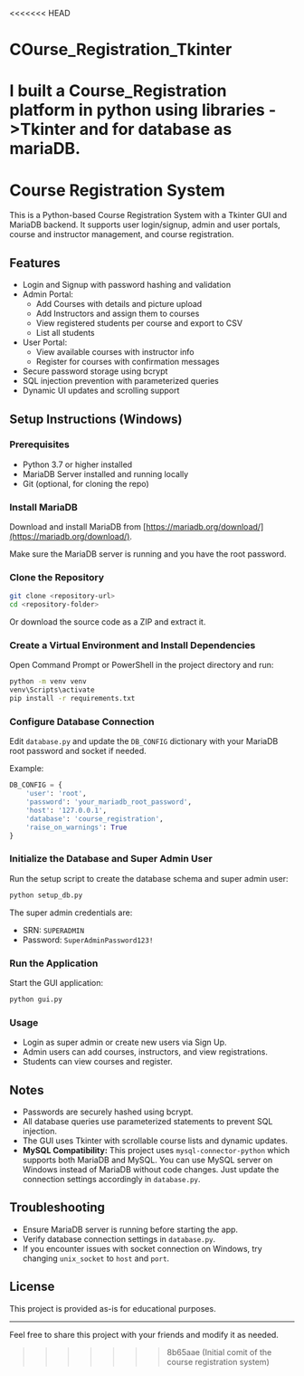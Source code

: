 <<<<<<< HEAD
# COurse_Registration_Tkinter
I built a Course_Registration platform in python using libraries ->Tkinter and for database as mariaDB. 
=======
# Course Registration System

This is a Python-based Course Registration System with a Tkinter GUI and MariaDB backend. It supports user login/signup, admin and user portals, course and instructor management, and course registration.

## Features

- Login and Signup with password hashing and validation
- Admin Portal:
  - Add Courses with details and picture upload
  - Add Instructors and assign them to courses
  - View registered students per course and export to CSV
  - List all students
- User Portal:
  - View available courses with instructor info
  - Register for courses with confirmation messages
- Secure password storage using bcrypt
- SQL injection prevention with parameterized queries
- Dynamic UI updates and scrolling support

## Setup Instructions (Windows)

### Prerequisites

- Python 3.7 or higher installed
- MariaDB Server installed and running locally
- Git (optional, for cloning the repo)

### Install MariaDB

Download and install MariaDB from [https://mariadb.org/download/](https://mariadb.org/download/).

Make sure the MariaDB server is running and you have the root password.

### Clone the Repository

```bash
git clone <repository-url>
cd <repository-folder>
```

Or download the source code as a ZIP and extract it.

### Create a Virtual Environment and Install Dependencies

Open Command Prompt or PowerShell in the project directory and run:

```bash
python -m venv venv
venv\Scripts\activate
pip install -r requirements.txt
```

### Configure Database Connection

Edit `database.py` and update the `DB_CONFIG` dictionary with your MariaDB root password and socket if needed.

Example:

```python
DB_CONFIG = {
    'user': 'root',
    'password': 'your_mariadb_root_password',
    'host': '127.0.0.1',
    'database': 'course_registration',
    'raise_on_warnings': True
}
```

### Initialize the Database and Super Admin User

Run the setup script to create the database schema and super admin user:

```bash
python setup_db.py
```

The super admin credentials are:

- SRN: `SUPERADMIN`
- Password: `SuperAdminPassword123!`

### Run the Application

Start the GUI application:

```bash
python gui.py
```

### Usage

- Login as super admin or create new users via Sign Up.
- Admin users can add courses, instructors, and view registrations.
- Students can view courses and register.

## Notes

- Passwords are securely hashed using bcrypt.
- All database queries use parameterized statements to prevent SQL injection.
- The GUI uses Tkinter with scrollable course lists and dynamic updates.
- **MySQL Compatibility:** This project uses `mysql-connector-python` which supports both MariaDB and MySQL. You can use MySQL server on Windows instead of MariaDB without code changes. Just update the connection settings accordingly in `database.py`.

## Troubleshooting

- Ensure MariaDB server is running before starting the app.
- Verify database connection settings in `database.py`.
- If you encounter issues with socket connection on Windows, try changing `unix_socket` to `host` and `port`.

## License

This project is provided as-is for educational purposes.

---

Feel free to share this project with your friends and modify it as needed.
>>>>>>> 8b65aae (Initial comit of the course registration system)
